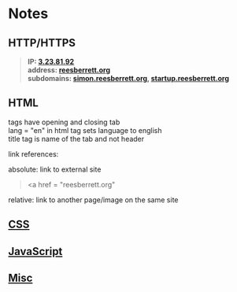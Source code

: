 # Notes

## HTTP/HTTPS

> **IP: [3.23.81.92](3.23.81.92)  
> address: [reesberrett.org](reesberrett.org)  
> subdomains: [simon.reesberrett.org](simon.reesberrett.org), [startup.reesberrett.org](startup.reesberrett.org)**  

## HTML

tags have opening and closing tab  
lang = "en" in html tag sets language to english  
title tag is name of the tab and not header  
  
link references: 
  
absolute: link to external site  
> <a href = "reesberrett.org"  
    
relative: link to another page/image on the same site  
> <a href = "index">  
  

## CSS

## JavaScript

## Misc
